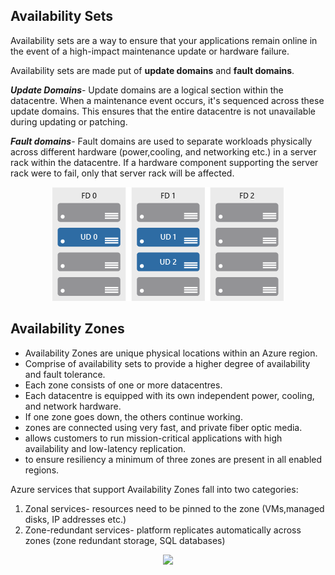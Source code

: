 ## Availability Sets

Availability sets are a way to ensure that your applications remain online in the event of a high-impact maintenance update or hardware failure.

Availability sets are made put of **update domains** and **fault domains**.

***Update Domains***- Update domains are a logical section within the datacentre. When a maintenance event occurs, it's sequenced across these update domains. This ensures that the entire datacentre is not unavailable during updating or patching. 

***Fault domains***- Fault domains are used to separate workloads physically across different hardware (power,cooling, and networking etc.) in a server rack within the datacentre. If a hardware component supporting the server rack were to fail, only that server rack will be affected.

<p align="center">
<img src="https://raw.githubusercontent.com/BIT-R0nIn/AZ-900-Microsoft-Azure-Fundamentals-Study-Notes/master/img/sets.png"></p>

## Availability Zones

- Availability Zones are unique physical locations within an Azure region.
- Comprise of availability sets to provide a higher degree of availability and fault tolerance.
- Each zone consists of one or more datacentres.
- Each datacentre is equipped with its own independent power, cooling, and network hardware.
- If one zone goes down, the others continue working.
- zones are connected using very fast, and private fiber optic media.
- allows customers to run mission-critical applications with high availability and low-latency replication.
- to ensure resiliency a minimum of three zones are present in all enabled regions. 

Azure services that support Availability Zones fall into two categories:
1. Zonal services- resources need to be pinned to the zone (VMs,managed disks, IP addresses etc.)
2. Zone-redundant services- platform replicates automatically across zones (zone redundant storage, SQL databases)

<p align="center">
<img src="https://raw.githubusercontent.com/BIT-R0nIn/AZ-900-Microsoft-Azure-Fundamentals-Study-Notes/master/img/zones.png"></p>